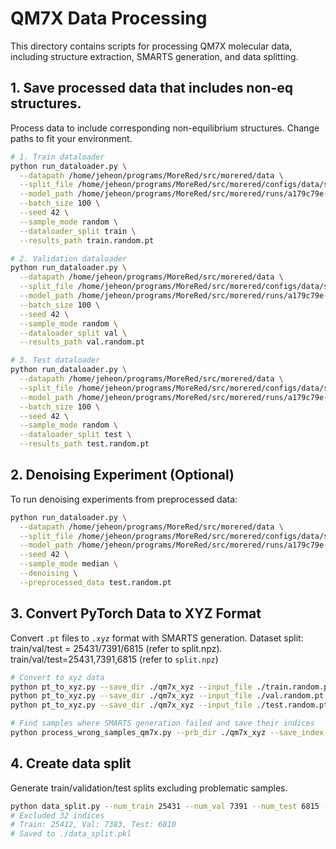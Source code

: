 # QM7X Data Processing
This directory contains scripts for processing QM7X molecular data, including structure extraction, SMARTS generation, and data splitting.


## 1. Save processed data that includes non-eq structures.

Process data to include corresponding non-equilibrium structures.
Change paths to fit your environment.

```bash
# 1. Train dataloader 
python run_dataloader.py \
  --datapath /home/jeheon/programs/MoreRed/src/morered/data \
  --split_file /home/jeheon/programs/MoreRed/src/morered/configs/data/split.npz \
  --model_path /home/jeheon/programs/MoreRed/src/morered/runs/a179c79e-41e1-11f0-9674-b44506f055df/best_model \
  --batch_size 100 \
  --seed 42 \
  --sample_mode random \
  --dataloader_split train \
  --results_path train.random.pt

# 2. Validation dataloader
python run_dataloader.py \
  --datapath /home/jeheon/programs/MoreRed/src/morered/data \
  --split_file /home/jeheon/programs/MoreRed/src/morered/configs/data/split.npz \
  --model_path /home/jeheon/programs/MoreRed/src/morered/runs/a179c79e-41e1-11f0-9674-b44506f055df/best_model \
  --batch_size 100 \
  --seed 42 \
  --sample_mode random \
  --dataloader_split val \
  --results_path val.random.pt

# 3. Test dataloader
python run_dataloader.py \
  --datapath /home/jeheon/programs/MoreRed/src/morered/data \
  --split_file /home/jeheon/programs/MoreRed/src/morered/configs/data/split.npz \
  --model_path /home/jeheon/programs/MoreRed/src/morered/runs/a179c79e-41e1-11f0-9674-b44506f055df/best_model \
  --batch_size 100 \
  --seed 42 \
  --sample_mode random \
  --dataloader_split test \
  --results_path test.random.pt
```


## 2. Denoising Experiment (Optional)
To run denoising experiments from preprocessed data:

```bash
python run_dataloader.py \
  --datapath /home/jeheon/programs/MoreRed/src/morered/data \
  --split_file /home/jeheon/programs/MoreRed/src/morered/configs/data/split.npz \
  --model_path /home/jeheon/programs/MoreRed/src/morered/runs/a179c79e-41e1-11f0-9674-b44506f055df/best_model \
  --seed 42 \
  --sample_mode median \
  --denoising \
  --preprocessed_data test.random.pt
```


## 3. Convert PyTorch Data to XYZ Format
Convert `.pt` files to `.xyz` format with SMARTS generation.
Dataset split: train/val/test = 25431/7391/6815 (refer to split.npz).
train/val/test=25431,7391,6815 (refer to `split.npz`)

```bash
# Convert to xyz data
python pt_to_xyz.py --save_dir ./qm7x_xyz --input_file ./train.random.pt --start_idx 0 --end_idx 25430
python pt_to_xyz.py --save_dir ./qm7x_xyz --input_file ./val.random.pt --start_idx 25431 --end_idx 32821
python pt_to_xyz.py --save_dir ./qm7x_xyz --input_file ./test.random.pt --start_idx 32822 --end_idx 39636

# Find samples where SMARTS generation failed and save their indices
python process_wrong_samples_qm7x.py --prb_dir ./qm7x_xyz --save_index wrong_samples.pkl
```

## 4. Create data split
Generate train/validation/test splits excluding problematic samples.

```bash
python data_split.py --num_train 25431 --num_val 7391 --num_test 6815 --excluding wrong_samples.pkl
# Excluded 32 indices
# Train: 25412, Val: 7383, Test: 6810
# Saved to ./data_split.pkl
```
